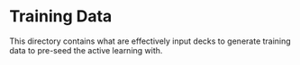# Training Data

This directory contains what are effectively input decks to generate training data to pre-seed the active learning with.


